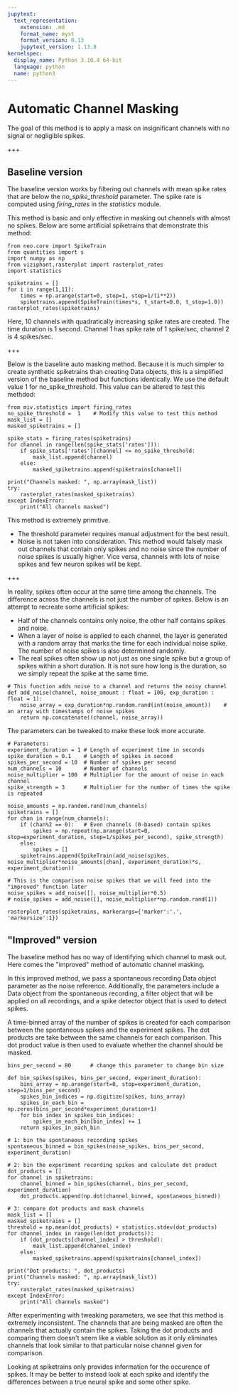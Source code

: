```yaml
---
jupytext:
  text_representation:
    extension: .md
    format_name: myst
    format_version: 0.13
    jupytext_version: 1.13.8
kernelspec:
  display_name: Python 3.10.4 64-bit
  language: python
  name: python3
---
```


# Automatic Channel Masking

The goal of this method is to apply a mask on insignificant channels with no signal or negligible spikes.

+++

## Baseline version

The baseline version works by filtering out channels with mean spike rates that are below the *no_spike_threshold* parameter. The spike rate is computed using *firing_rates* in the *statistics* module.

This method is basic and only effective in masking out channels with almost no spikes. Below are some artificial spiketrains that demonstrate this method:

```{code-cell} ipython3
from neo.core import SpikeTrain
from quantities import s
import numpy as np
from viziphant.rasterplot import rasterplot_rates
import statistics

spiketrains = []
for i in range(1,11):
    times = np.arange(start=0, stop=1, step=1/(i**2))
    spiketrains.append(SpikeTrain(times*s, t_start=0.0, t_stop=1.0))
rasterplot_rates(spiketrains)
```

Here, 10 channels with quadratically increasing spike rates are created. The time duration is 1 second. Channel 1 has spike rate of 1 spike/sec, channel 2 is 4 spikes/sec.

+++

Below is the baseline auto masking method. Because it is much simpler to create synthetic spiketrains than creating Data objects, this is a simplified version of the baseline method but functions identically. We use the default value 1 for no_spike_threshold. This value can be altered to test this methdod:

```{code-cell} ipython3
from miv.statistics import firing_rates
no_spike_threshold =  1    # Modify this value to test this method
mask_list = []
masked_spiketrains = []

spike_stats = firing_rates(spiketrains)
for channel in range(len(spike_stats['rates'])):
    if spike_stats['rates'][channel] <= no_spike_threshold:
        mask_list.append(channel)
    else:
        masked_spiketrains.append(spiketrains[channel])

print("Channels masked: ", np.array(mask_list))
try:
    rasterplot_rates(masked_spiketrains)
except IndexError:
    print("All channels masked")
```

This method is extremely primitive.
-   The threshold parameter requires manual adjustment for the best result.
-   Noise is not taken into consideration. This method would falsely mask out channels that contain only spikes and no noise since the number of noise spikes is usually higher. Vice versa, channels with lots of noise spikes and few neuron spikes will be kept.

+++

In reality, spikes often occur at the same time among the channels. The difference across the channels is not just the number of spikes. Below is an attempt to recreate some artificial spikes:

-   Half of the channels contains only noise, the other half contains spikes and noise.
-   When a layer of noise is applied to each channel, the layer is generated with a random array that marks the time for each individual noise spike. The number of noise spikes is also determined randomly.
-   The real spikes often show up not just as one single spike but a group of spikes within a short duration. It is not sure how long is the duration, so we simply repeat the spike at the same time.

```{code-cell} ipython3
# This function adds noise to a channel and returns the noisy channel
def add_noise(channel, noise_amount : float = 100, exp_duration : float = 1):
    noise_array = exp_duration*np.random.rand(int(noise_amount))    # an array with timestamps of noise spikes
    return np.concatenate((channel, noise_array))
```

The parameters can be tweaked to make these look more accurate.

```{code-cell} ipython3
# Parameters:
experiment_duration = 1 # Length of experiment time in seconds
spike_duration = 0.1    # Length of spikes in second
spikes_per_second = 10  # Number of spikes per second
num_channels = 10       # Number of channels
noise_multiplier = 100  # Multiplier for the amount of noise in each channel
spike_strength = 3      # Multiplier for the number of times the spike is repeated

noise_amounts = np.random.rand(num_channels)
spiketrains = []
for chan in range(num_channels):
    if (chan%2 == 0):   # Even channels (0-based) contain spikes
        spikes = np.repeat(np.arange(start=0, stop=experiment_duration, step=1/spikes_per_second), spike_strength)
    else:
        spikes = []
    spiketrains.append(SpikeTrain(add_noise(spikes, noise_multiplier*noise_amounts[chan], experiment_duration)*s, experiment_duration))

# This is the comparison noise spikes that we will feed into the "improved" function later
noise_spikes = add_noise([], noise_multiplier*0.5)
# noise_spikes = add_noise([], noise_multiplier*np.random.rand(1))

rasterplot_rates(spiketrains, markerargs={'marker':'.', 'markersize':1})
```

## "Improved" version

The baseline method has no way of identifying which channel to mask out. Here comes the "improved" method of automatic channel masking.

In this improved method, we pass a spontaneous recording Data object parameter as the noise reference. Additionally, the parameters include a Data object from the spontaneous recording, a filter object that will be applied on all recordings, and a spike detector object that is used to detect spikes.

A time-binned array of the number of spikes is created for each comparison between the spontaneous spikes and the experiment spikes. The dot products are take between the same channels for each comparison. This dot product value is then used to evaluate whether the channel should be masked.

```{code-cell} ipython3
bins_per_second = 80      # change this parameter to change bin size

def bin_spikes(spikes, bins_per_second, experiment_duration):
    bins_array = np.arange(start=0, stop=experiment_duration, step=1/bins_per_second)
    spikes_bin_indices = np.digitize(spikes, bins_array)
    spikes_in_each_bin = np.zeros(bins_per_second*experiment_duration+1)
    for bin_index in spikes_bin_indices:
        spikes_in_each_bin[bin_index] += 1
    return spikes_in_each_bin

# 1: bin the spontaneous recording spikes
spontaneous_binned = bin_spikes(noise_spikes, bins_per_second, experiment_duration)

# 2: bin the experiment recording spikes and calculate dot product
dot_products = []
for channel in spiketrains:
    channel_binned = bin_spikes(channel, bins_per_second, experiment_duration)
    dot_products.append(np.dot(channel_binned, spontaneous_binned))

# 3: compare dot products and mask channels
mask_list = []
masked_spiketrains = []
threshold = np.mean(dot_products) + statistics.stdev(dot_products)
for channel_index in range(len(dot_products)):
    if (dot_products[channel_index] > threshold):
        mask_list.append(channel_index)
    else:
        masked_spiketrains.append(spiketrains[channel_index])
```

```{code-cell} ipython3
print("Dot products: ", dot_products)
print("Channels masked: ", np.array(mask_list))
try:
    rasterplot_rates(masked_spiketrains)
except IndexError:
    print("All channels masked")
```

After experimenting with tweaking parameters, we see that this method is extremely inconsistent. The channels that are being masked are often the channels that actually contain the spikes. Taking the dot products and comparing them doesn't seem like a viable solution as it only eliminates channels that look similar to that particular noise channel given for comparison.

Looking at spiketrains only provides information for the occurence of spikes. It may be better to instead look at each spike and identify the differences between a true neural spike and some other spike.
